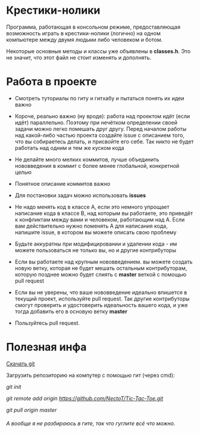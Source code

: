 ﻿Крестики-нолики
===============

Программа, работающая в консольном режиме, предоставляющая возможность играть в крестики-нолики (логично) на одном компьютере между двумя людьми либо человеком и ботом.

Некоторые основные методы и классы уже объявлены в **classes.h**. Это не значит, что этот файл не стоит изменять и дополнять.

Работа в проекте
================

* Смотреть туториалы по гиту и гитхабу и пытаться понять их идеи важно

* Короче, реально важно (ну вроде): работа над проектом идёт (если идёт) параллельно. Поэтому при нечётком определении своей задачи можно легко помешать друг другу. Перед началом работы над какой-либо частью проекта создайте issue с описанием того, что вы собираетесь делать, и присвойте его себе. Так никто не будет работать над одним и тем же куском кода

* Не делайте много мелких коммитов, лучше объединить нововведения в коммит с более менее глобальной, конкретной целью

* Понятное описание коммитов важно

* Для постановки задач можно использовать **issues**

* Не надо менять код в классе A, если это немного упрощает написание кода в классе B, над которым вы работаете, это приведёт к конфликтам между вами и человеком, работающим над A. Если вам действительно нужно поменять A для написания кода, напишите issue, в котором вы можете описать свою проблему

* Будьте аккуратны при модифицировании и удалении кода - им можете пользоваться не только вы, но и другие контрибуторы

* Если вы работаете над крупным нововведением. вы можете создать новую ветку, которая не будет мешать остальным контрибуторам, которую позднее можно будет слиять с **master** веткой с помощью pull request

* Если вы не уверены, что ваше нововведение идеально впишется в текущий проект, используйте pull request. Так другие контрибуторы смогут проверить и удостоверить идеальность вашего кода, и уже тогда добавить его в основую ветку **master**

* Пользуйтесь pull request.

Полезная инфа
=============

[Скачать git](https://git-scm.com/downloads)

Загрузить репозиторию на компутер с помощью гит (через cmd):

*git init*

*git remote add origin https://github.com/NectoT/Tic-Tac-Toe.git*

*git pull origin master*

###### А вообще я не разбираюсь в гите, так что гуглите всё что можно.
